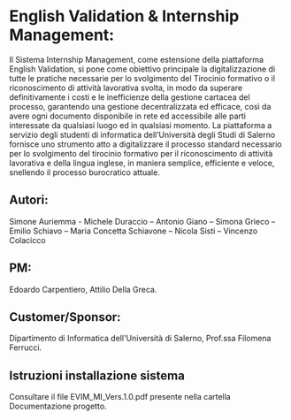 # English Validation & Internship Management:
Il Sistema Internship Management, come estensione della piattaforma English Validation, si pone come obiettivo principale la digitalizzazione di tutte le pratiche necessarie per lo svolgimento del Tirocinio formativo o il riconoscimento di attività lavorativa svolta, in modo da superare definitivamente i costi e le inefficienze della gestione cartacea del processo, garantendo una gestione decentralizzata ed efficace, così da avere ogni documento disponibile in rete ed accessibile alle parti interessate da qualsiasi luogo ed
in qualsiasi momento.
La piattaforma a servizio degli studenti di informatica dell’Università degli Studi di Salerno fornisce uno strumento atto a digitalizzare il processo standard necessario per lo svolgimento del tirocinio formativo per il riconoscimento di attività lavorativa e della lingua inglese, in maniera semplice, efficiente e veloce, snellendo il processo burocratico attuale.


## Autori: 
Simone Auriemma - Michele Duraccio – Antonio Giano – Simona Grieco – Emilio Schiavo – Maria Concetta Schiavone – Nicola Sisti – Vincenzo Colacicco

## PM:
Edoardo Carpentiero, Attilio Della Greca.

## Customer/Sponsor:
Dipartimento di Informatica dell'Università di Salerno, Prof.ssa Filomena Ferrucci.

## Istruzioni installazione sistema
Consultare il file EVIM_MI_Vers.1.0.pdf presente nella cartella Documentazione progetto.
